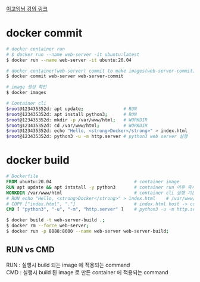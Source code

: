 [이고잉님 강의 링크](https://www.youtube.com/watch?v=0kQC19w0gTI)

# docker commit

```bash
# docker container run
# $ docker run --name web-server -it ubuntu:latest
$ docker run --name web-server -it ubuntu:20.04
```

```bash
# docker container(web-server) commit to make images(web-server-commit)
$ docker commit web-server web-server-commit
```

```bash
# image 생성 확인
$ docker images
```

```bash
# Container cli
$root@123435352d: apt update;               # RUN
$root@123435352d: apt install python3;      # RUN
$root@123435352d: mkdir -p /var/www/html;   # WORKDIR
$root@123435352d: cd /var/www/html;         # WORKDIR
$root@123435352d: echo "Hello, <strong>Docker</strong>" > index.html    # /var/www/html/index.html 생성
$root@123435352d: python3 -u -m http.server # python3 web server 실행
```

# docker build

```Dockerfile
# Dockerfile
FROM ubuntu:20.04                               # container image
RUN apt update && apt intstall -y python3       # container run 이후 즉시 실행 command
WORKDIR /var/www/html                           # container cli 실행 기본 위치
# RUN echo "Hello, <strong>Docker</strong>" > index.html    # /var/www/html/index.html 생성
# COPY ["index.html", "."]                      # index.html host -> container copy
CMD [ "python3", "-u", "-m", "http.server" ]    # python3 -u -m http.server 명령어 실행
```

```bash
$ docker build -t web-server-build .;
$ docker rm --force web-server;
$ docker run -p 8888:8000 --name web-server web-server-build;
```

## RUN vs CMD
RUN : 실행시 build 되는 image 에 적용되는 command  
CMD : 실행시 build 된 image 로 만든 container 에 적용되는 command

